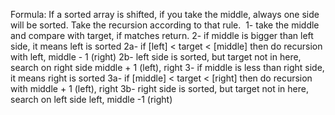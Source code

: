 Formula: If a sorted array is shifted, if you take the middle, always one side will be sorted. Take the recursion according to that rule.
​
1- take the middle and compare with target, if matches return.
2- if middle is bigger than left side, it means left is sorted
2a- if [left] < target < [middle] then do recursion with left, middle - 1 (right)
2b- left side is sorted, but target not in here, search on right side middle + 1 (left), right
3- if middle is less than right side, it means right is sorted
3a- if [middle] < target < [right] then do recursion with middle + 1 (left), right
3b- right side is sorted, but target not in here, search on left side left, middle -1 (right)